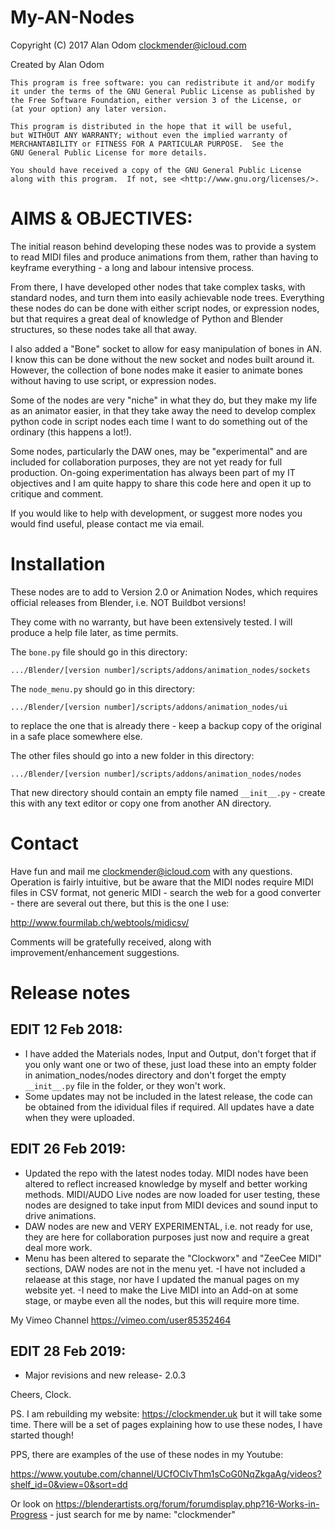 # My-AN-Nodes

Copyright (C) 2017 Alan Odom
clockmender@icloud.com

Created by Alan Odom

    This program is free software: you can redistribute it and/or modify
    it under the terms of the GNU General Public License as published by
    the Free Software Foundation, either version 3 of the License, or
    (at your option) any later version.

    This program is distributed in the hope that it will be useful,
    but WITHOUT ANY WARRANTY; without even the implied warranty of
    MERCHANTABILITY or FITNESS FOR A PARTICULAR PURPOSE.  See the
    GNU General Public License for more details.

    You should have received a copy of the GNU General Public License
    along with this program.  If not, see <http://www.gnu.org/licenses/>.
    
# AIMS & OBJECTIVES:

The initial reason behind developing these nodes was to provide a system to read MIDI files and produce animations from them, rather than having to keyframe everything - a long and labour intensive process.

From there, I have developed other nodes that take complex tasks, with standard nodes, and turn them into easily achievable node trees. Everything these nodes do can be done with either script nodes, or expression nodes, but that requires a great deal of knowledge of Python and Blender structures, so these nodes take all that away.

I also added a "Bone" socket to allow for easy manipulation of bones in AN. I know this can be done without the new socket and nodes built around it. However, the collection of bone nodes make it easier to animate bones without having to use script, or expression nodes.

Some of the nodes are very "niche" in what they do, but they make my life as an animator easier, in that they take away the need to develop complex python code in script nodes each time I want to do something out of the ordinary (this happens a lot!).

Some nodes, particularly the DAW ones, may be "experimental" and are included for collaboration purposes, they are not yet ready for full production. On-going experimentation has always been part of my IT objectives and I am quite happy to share this code here and open it up to critique and comment.

If you would like to help with development, or suggest more nodes you would find useful, please contact me via email.

# Installation

These nodes are to add to Version 2.0 or Animation Nodes, which requires official releases from Blender, i.e. NOT Buildbot versions!

They come with no warranty, but have been extensively tested. I will produce a help file later, as time permits.

The ```bone.py``` file should go in this directory:

```.../Blender/[version number]/scripts/addons/animation_nodes/sockets ```

The ```node_menu.py``` should go in this directory:

``` .../Blender/[version number]/scripts/addons/animation_nodes/ui ```

to replace the one that is already there - keep a backup copy of the original in a safe place somewhere else.

The other files should go into a new folder in this directory:

``` .../Blender/[version number]/scripts/addons/animation_nodes/nodes ```

That new directory should contain an empty file named ```__init__.py``` - create this with any text editor or copy one from another AN directory.

# Contact
Have fun and mail me clockmender@icloud.com with any questions. Operation is fairly intuitive, but be aware that the MIDI nodes require MIDI files in CSV format, not generic MIDI - search the web for a good converter - there are several out there, but this is the one I use:

http://www.fourmilab.ch/webtools/midicsv/

Comments will be gratefully received, along with improvement/enhancement suggestions.

# Release notes
## EDIT 12 Feb 2018:

- I have added the Materials nodes, Input and Output, don't forget that if you only want one or two of these, just load these into an empty folder in animation_nodes/nodes directory and don't forget the empty ```__init__.py``` file in the folder, or they won't work.
- Some updates may not be included in the latest release, the code can be obtained from the idividual files if required. All updates have a date when they were uploaded.

## EDIT 26 Feb 2019:

- Updated the repo with the latest nodes today. MIDI nodes have been altered to reflect increased knowledge by myself and better working methods. MIDI/AUDO Live nodes are now loaded for user testing, these nodes are designed to take input from MIDI devices and sound input to drive animations.
- DAW nodes are new and VERY EXPERIMENTAL, i.e. not ready for use, they are here for collaboration purposes just now and require a great deal more work.
- Menu has been altered to separate the "Clockworx" and "ZeeCee MIDI" sections, DAW nodes are not in the menu yet.
-I have not included a relaease at this stage, nor have I updated the manual pages on my website yet.
-I need to make the Live MIDI into an Add-on at some stage, or maybe even all the nodes, but this will require more time.

My Vimeo Channel https://vimeo.com/user85352464

## EDIT 28 Feb 2019:

- Major revisions and new release- 2.0.3

Cheers, Clock.

PS. I am rebuilding my website: https://clockmender.uk but it will take some time. There will be a set of pages explaining how to use these nodes, I have started though!

PPS, there are examples of the use of these nodes in my Youtube:

https://www.youtube.com/channel/UCfOCIvThm1sCoG0NqZkgaAg/videos?shelf_id=0&view=0&sort=dd

Or look on https://blenderartists.org/forum/forumdisplay.php?16-Works-in-Progress - just search for me by name: "clockmender"
